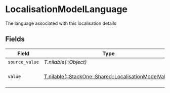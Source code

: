 # LocalisationModelLanguage

The language associated with this localisation details


## Fields

| Field                                                                                                  | Type                                                                                                   | Required                                                                                               | Description                                                                                            | Example                                                                                                |
| ------------------------------------------------------------------------------------------------------ | ------------------------------------------------------------------------------------------------------ | ------------------------------------------------------------------------------------------------------ | ------------------------------------------------------------------------------------------------------ | ------------------------------------------------------------------------------------------------------ |
| `source_value`                                                                                         | *T.nilable(::Object)*                                                                                  | :heavy_minus_sign:                                                                                     | N/A                                                                                                    |                                                                                                        |
| `value`                                                                                                | [T.nilable(::StackOne::Shared::LocalisationModelValue)](../../models/shared/localisationmodelvalue.md) | :heavy_minus_sign:                                                                                     | The Locale Code of the language                                                                        | en_GB                                                                                                  |